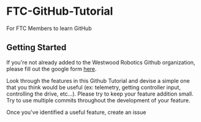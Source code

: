 # FTC-GitHub-Tutorial
For FTC Members to learn GitHub

## Getting Started
If you're not already added to the Westwood Robotics Github organization, please fill out the google form [here](https://docs.google.com/forms/d/e/1FAIpQLSem02o6UWvw7SDrx79-wWmDvUgLiNIrVyI_i_1ZKi8lNNkPrA/).

Look through the features in this Github Tutorial and devise a simple one that you think would be useful (ex: telemetry, getting controller input, controlling the drive, etc...). Please try to keep your feature addition small. Try to use multiple commits throughout the development of your feature.

Once you've identified a useful feature, create an issue 
